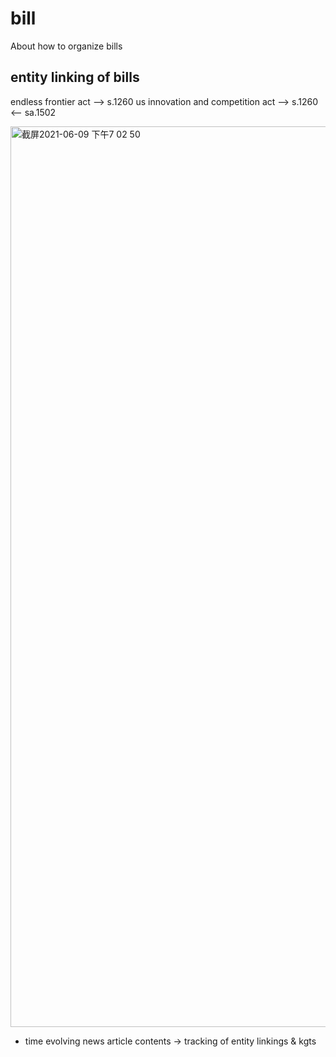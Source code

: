# bill
About how to organize bills

## entity linking of bills

endless frontier act --> s.1260
us innovation and competition act --> s.1260 <-- sa.1502

<img width="1441" alt="截屏2021-06-09 下午7 02 50" src="https://user-images.githubusercontent.com/21968222/121335146-4c091980-c955-11eb-9267-a026ec585ca0.png">

- time evolving news article contents -> tracking of entity linkings & kgts
